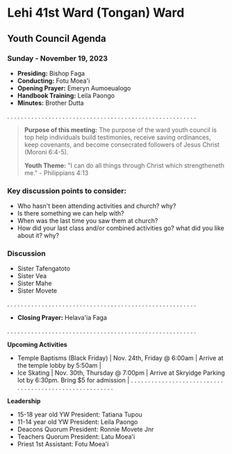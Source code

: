 # Lehi 41st Ward (Tongan) Ward
## Youth Council Agenda
### Sunday - November 19, 2023

* __Presiding:__ Bishop Faga
* __Conducting:__ Fotu Moea'i
* __Opening Prayer:__ Emeryn Aumoeualogo
* __Handbook Training:__ Leila Paongo
* __Minutes:__ Brother Dutta

. . . . . . . . . . . . . . . . . . . . . . . . . . . . . . . . . . . . . . . . . . . . . . . . . . . . . . .

> __Purpose of this meeting:__ The purpose of the ward youth council is top help individuals build testimonies, receive saving ordinances, keep covenants, and become consecrated followers of Jesus Christ (Moroni 6:4-5).
> 
> __Youth Theme:__ "I can do all things through Christ which strengtheneth me." - Philippians 4:13

### Key discussion points to consider:
* Who hasn't been attending activities and church? why?
* Is there something we can help with?
* When was the last time you saw them at church?
* How did your last class and/or combined activities go? what did you like about it? why?

### Discussion

* Sister Tafengatoto
* Sister Vea
* Sister Mahe
* Sister Movete

. . . . . . . . . . . . . . . . . . . . . . . . . . . . . . . . . . . . . . . . . . . . . . . . . . . . . . .
* __Closing Prayer:__ Helava'ia Faga


. . . . . . . . . . . . . . . . . . . . . . . . . . . . . . . . . . . . . . . . . . . . . . . . . . . . . . .


__Upcoming Activities__
* Temple Baptisms (Black Friday) | Nov. 24th, Friday @ 6:00am | Arrive at the temple lobby by 5:50am  |
* Ice Skating | Nov. 30th, Thursday @ 7:00pm | Arrive at Skryidge Parking lot by 6:30pm. Bring $5 for admission |
. . . . . . . . . . . . . . . . . . . . . . . . . . . . . . . . . . . . . . . . . . . . . . . . . . . . . . .


__Leadership__
* 15-18 year old YW President: Tatiana Tupou
* 11-14 year old YW President: Leila Paongo
* Deacons Quorum President: Ronnie Movete Jnr
* Teachers Quorum President: Latu Moea'i
* Priest 1st Assistant: Fotu Moea'i
